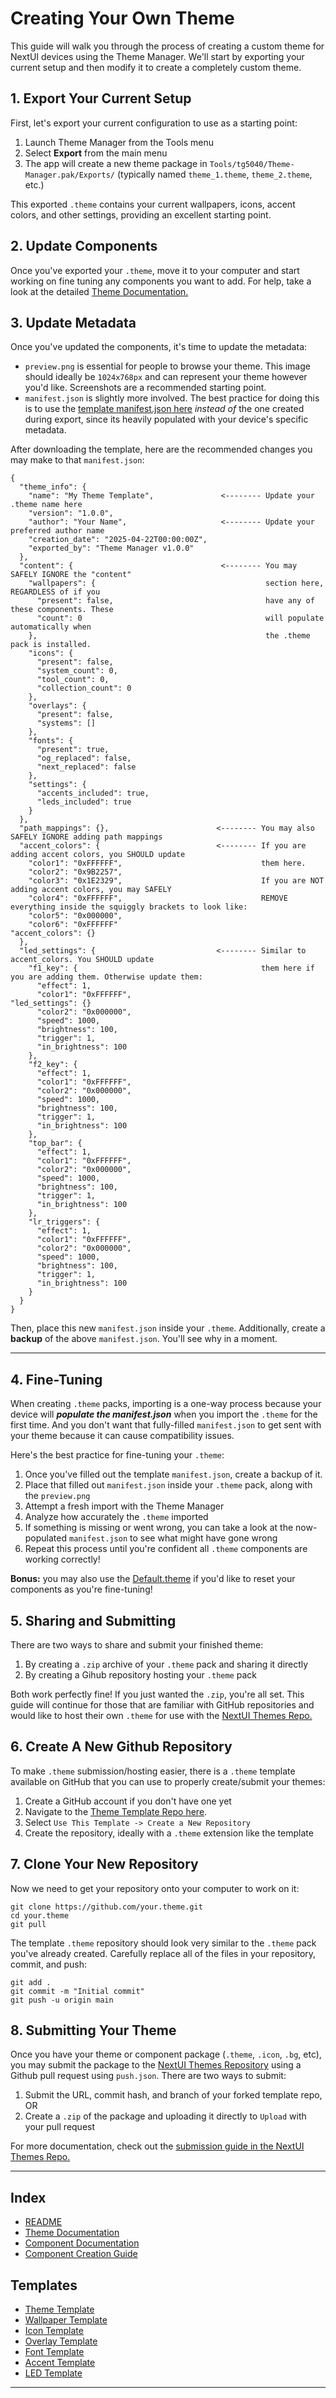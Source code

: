 # Creating Your Own Theme

This guide will walk you through the process of creating a custom theme for NextUI devices using the Theme Manager. We'll start by exporting your current setup and then modify it to create a completely custom theme.

## 1. Export Your Current Setup

First, let's export your current configuration to use as a starting point:

1. Launch Theme Manager from the Tools menu
2. Select **Export** from the main menu
3. The app will create a new theme package in `Tools/tg5040/Theme-Manager.pak/Exports/` (typically named `theme_1.theme`, `theme_2.theme`, etc.)

This exported `.theme` contains your current wallpapers, icons, accent colors, and other settings, providing an excellent starting point.

## 2. Update Components

Once you've exported your `.theme`, move it to your computer and start working on fine tuning any components you want to add. For help, take a look at the detailed [Theme Documentation.](../documents/THEMES.md)

## 3. Update Metadata

Once you've updated the components, it's time to update the metadata:
- `preview.png` is essential for people to browse your theme. This image should ideally be `1024x768px` and can represent your theme however you'd like. Screenshots are a recommended starting point.
- `manifest.json` is slightly more involved. The best practice for doing this is to use the [template manifest.json here](https://github.com/Leviathanium/Template.theme/blob/main/manifest.json) _instead of_ the one created during export, since its heavily populated with your device's specific metadata.

After downloading the template, here are the recommended changes you may make to that `manifest.json`:

```
{
  "theme_info": {
    "name": "My Theme Template",               <-------- Update your .theme name here
    "version": "1.0.0",
    "author": "Your Name",                     <-------- Update your preferred author name
    "creation_date": "2025-04-22T00:00:00Z", 
    "exported_by": "Theme Manager v1.0.0"
  },
  "content": {                                 <-------- You may SAFELY IGNORE the "content"
    "wallpapers": {                                      section here, REGARDLESS of if you
      "present": false,                                  have any of these components. These
      "count": 0                                         will populate automatically when
    },                                                   the .theme pack is installed.
    "icons": {
      "present": false,
      "system_count": 0,
      "tool_count": 0,
      "collection_count": 0
    },
    "overlays": {
      "present": false,
      "systems": []
    },
    "fonts": {
      "present": true,
      "og_replaced": false,
      "next_replaced": false
    },
    "settings": {
      "accents_included": true,               
      "leds_included": true                   
    }
  },
  "path_mappings": {},                        <-------- You may also SAFELY IGNORE adding path mappings
  "accent_colors": {                          <-------- If you are adding accent colors, you SHOULD update
    "color1": "0xFFFFFF",                               them here. 
    "color2": "0x9B2257",                               
    "color3": "0x1E2329",                               If you are NOT adding accent colors, you may SAFELY
    "color4": "0xFFFFFF",                               REMOVE everything inside the squiggly brackets to look like:
    "color5": "0x000000",
    "color6": "0xFFFFFF"                                "accent_colors": {}
  },
  "led_settings": {                           <-------- Similar to accent_colors. You SHOULD update
    "f1_key": {                                         them here if you are adding them. Otherwise update them:
      "effect": 1,
      "color1": "0xFFFFFF",                             "led_settings": {}
      "color2": "0x000000",
      "speed": 1000,
      "brightness": 100,
      "trigger": 1,
      "in_brightness": 100
    },
    "f2_key": {
      "effect": 1,
      "color1": "0xFFFFFF",
      "color2": "0x000000",
      "speed": 1000,
      "brightness": 100,
      "trigger": 1,
      "in_brightness": 100
    },
    "top_bar": {
      "effect": 1,
      "color1": "0xFFFFFF",
      "color2": "0x000000",
      "speed": 1000,
      "brightness": 100,
      "trigger": 1,
      "in_brightness": 100
    },
    "lr_triggers": {
      "effect": 1,
      "color1": "0xFFFFFF",
      "color2": "0x000000",
      "speed": 1000,
      "brightness": 100,
      "trigger": 1,
      "in_brightness": 100
    }
  }
}

```
Then, place this new `manifest.json` inside your `.theme`. Additionally, create a **backup** of the above `manifest.json`. You'll see why in a moment.

---

## 4. Fine-Tuning

When creating `.theme` packs, importing is a one-way process because your device will **_populate the manifest.json_** when you import the `.theme` for the first time. And you don't want that fully-filled `manifest.json` to get sent with your theme because it can cause compatibility issues.

Here's the best practice for fine-tuning your `.theme`:
1. Once you've filled out the template `manifest.json`, create a backup of it.
2. Place that filled out `manifest.json` inside your `.theme` pack, along with the `preview.png`
3. Attempt a fresh import with the Theme Manager
4. Analyze how accurately the `.theme` imported
5. If something is missing or went wrong, you can take a look at the now-populated `manifest.json` to see what might have gone wrong
6. Repeat this process until you're confident all `.theme` components are working correctly!

**Bonus:** you may also use the [Default.theme](https://github.com/Leviathanium/NextUI-Themes/raw/main/Uploads/Themes/Default.theme.zip) if you'd like to reset your components as you're fine-tuning!

## 5. Sharing and Submitting

There are two ways to share and submit your finished theme:
1. By creating a `.zip` archive of your `.theme` pack and sharing it directly
2. By creating a Gihub repository hosting your `.theme` pack

Both work perfectly fine! If you just wanted the `.zip`, you're all set. This guide will continue for those that are familiar with GitHub repositories and would like to host their own `.theme` for use with the [NextUI Themes Repo.](https://github.com/Leviathanium/NextUI-Themes)

## 6. Create A New Github Repository

To make `.theme` submission/hosting easier, there is a `.theme` template available on GitHub that you can use to properly create/submit your themes:
1. Create a GitHub account if you don't have one yet
2. Navigate to the  [Theme Template Repo here](https://github.com/Leviathanium/Template.theme).
3. Select `Use This Template -> Create a New Repository`
4. Create the repository, ideally with a `.theme` extension like the template


## 7. Clone Your New Repository

Now we need to get your repository onto your computer to work on it:

```
git clone https://github.com/your.theme.git
cd your.theme
git pull
```
The template `.theme` repository should look very similar to the `.theme` pack you've already created. Carefully replace all of the files in your repository, commit, and push:

```
git add .
git commit -m "Initial commit"
git push -u origin main
```

## 8. Submitting Your Theme

Once you have your theme or component package (`.theme`, `.icon`, `.bg`, etc), you may submit the package to the [NextUI Themes Repository](https://github.com/Leviathanium/NextUI-Themes) using a Github pull request using `push.json`. There are two ways to submit:
1. Submit the URL, commit hash, and branch of your forked template repo, OR
2. Create a `.zip` of the package and uploading it directly to `Upload` with your pull request

For more documentation, check out the [submission guide in the NextUI Themes Repo.](https://github.com/Leviathanium/NextUI-Themes/tree/main/Upload)

---
## Index
- [README](../README.md)
- [Theme Documentation](../documents/THEMES.md)
- [Component Documentation](../documents/COMPONENTS.md)
- [Component Creation Guide](../documents/COMPONENT_BUILDING.md)

## Templates
- [Theme Template](https://github.com/Leviathanium/Template.theme)
- [Wallpaper Template](https://github.com/Leviathanium/Template.bg)
- [Icon Template](https://github.com/Leviathanium/Template.icon)
- [Overlay Template](https://github.com/Leviathanium/Template.over)
- [Font Template](https://github.com/Leviathanium/Template.font)
- [Accent Template](https://github.com/Leviathanium/Template.acc)
- [LED Template](https://github.com/Leviathanium/Template.led)

- ---
